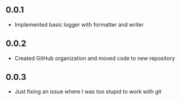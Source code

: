 ## 0.0.1

- Implemented basic logger with formatter and writer

## 0.0.2

- Created GitHub organization and moved code to new repository

## 0.0.3

- Just fixing an issue where I was too stupid to work with git